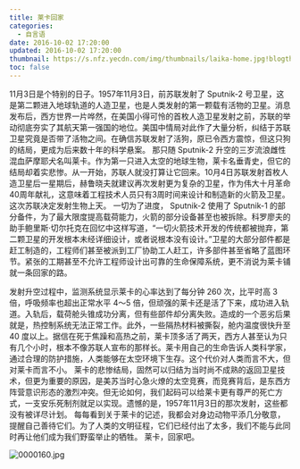 ```yaml
---
title: 莱卡回家
categories:
  - 自言语
date: 2016-10-02 17:20:00
updated: 2016-10-02 17:20:00
thumbnail: https://s.nfz.yecdn.com/img/thumbnails/laika-home.jpg!blogth
toc: false
---
```


<!--more-->

11月3日是个特别的日子。1957年11月3日，前苏联发射了 Sputnik-2 号卫星，这是第二颗进入地球轨道的人造卫星，也是人类发射的第一颗载有活物的卫星。消息发布后，西方世界一片哗然，在美国小得可怜的首枚人造卫星发射之前，苏联的举动彻底夯实了其航天第一强国的地位。美国中情局对此作了大量分析，纠结于苏联卫星究竟是否带了活物之间。在确信苏联发射了活狗，原已令西方震惊，但这只狗的结局，更成为后来数十年的科学悬案。
那只随 Sputnik-2 升空的三岁流浪雌性混血萨摩耶犬名叫莱卡。作为第一只进入太空的地球生物，莱卡名垂青史，但它的结局却着实悲惨。从一开始，苏联人就没打算让它回来。10月4日苏联发射首枚人造卫星后一星期后，赫鲁晓夫就建议再次发射更为复杂的卫星，作为伟大十月革命40周年献礼，这意味着工程技术人员只有3周时间来设计和制造新的火箭及卫星。这次苏联决定发射生物上天。
一切为了进度， Sputnik-2 使用了 Sputnik-1 的部分备件，为了最大限度提高载荷能力，火箭的部分设备甚至也被拆除。科罗廖夫的助手鲍里斯·切尔托克在回忆中这样写道，“一切火箭技术开发的传统都被抛弃，第二颗卫星的开发根本未经详细设计，或者说根本没有设计。”卫星的大部分部件都是赶工制造的，工程师们甚至被派到工厂协助工人赶工，许多部件甚至省略了蓝图环节。紧张的工期甚至不允许工程师设计出可靠的生命保障系统，更不消说为莱卡铺就一条回家的路。

发射升空过程中，监测系统显示莱卡的心率达到了每分钟 260 次，比平时高 3 倍，呼吸频率也超出正常水平 4～5 倍，但顽强的莱卡还是活了下来，成功进入轨道。入轨后，载荷舱头锥成功分离，但有些部件却分离失败。造成的一个恶劣后果就是，热控制系统无法正常工作。此外，一些隔热材料被撕裂，舱内温度很快升至 40 度以上。据信在死于焦躁和高热之前，莱卡顶多活了两天，西方人甚至认为只有几个小时，根本不像苏联人宣布的那样长。莱卡用自己的生命告诉人类科学家，通过合理的防护措施，人类能够在太空环境下生存。这个代价对人类而言不大，但对莱卡而言不小。
莱卡的悲惨结局，固然可以归结为当时尚不成熟的返回卫星技术，但更为重要的原因，是美苏当时心急火燎的太空竞赛，而竞赛背后，是东西方阵营意识形态的激烈冲突。但无论如何，我们起码可以给莱卡更有尊严的死亡方式，一支安乐死制剂就足以实现。遗憾的是，1957年11月3日的那次发射，这些都没有被详尽计划。
每每看到关于莱卡的记述，我都会对身边动物平添几分敬意，提醒自己善待它们。为了人类的文明征程，它们已经付出了太多，我们不能与此同时再让他们成为我们野蛮举止的牺牲。
莱卡，回家吧。

![0000160.jpg](https://bbs-static.nfz.yecdn.com/i/0000160.jpg)
